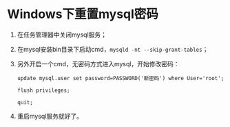 # Windows下重置mysql密码

1. 在任务管理器中关闭mysql服务；

2. 在mysql安装bin目录下启动cmd，`mysqld -nt --skip-grant-tables`；

3. 另外开启一个cmd，无密码方式进入mysql，开始修改密码：

   ```mysql
   update mysql.user set password=PASSWORD('新密码') where User='root';
   
   flush privileges; 
   
   quit;
   ```

4. 重启mysql服务就好了。